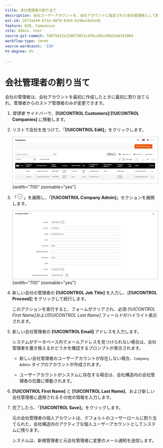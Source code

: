 ```yaml
---
title: 会社管理者の割り当て
description: 会社ユーザーアカウントを、会社アカウントに指定された会社管理者として割り当てる方法について説明します。
exl-id: 26f3a449-6f3a-4078-816d-6248ac6d1e46
feature: B2B, Companies
role: Admin, User
source-git-commit: fb075822e318073053cdf8cdd5cd9bb3a6343904
workflow-type: tm+mt
source-wordcount: '226'
ht-degree: 0%

---
```


# 会社管理者の割り当て

会社の管理者は、会社アカウントを最初に作成したときに最初に割り当てられ、管理者からのストア管理者のみが変更できます。

1. _管理者_ サイドバーで、**[!UICONTROL Customers]**/**[!UICONTROL Companies]** に移動します。

1. リストで会社を見つけて、「**[!UICONTROL Edit]**」をクリックします。

   ![ 会社 ](./assets/companies-grid.png){width="700" zoomable="yes"}

1. 「![ 展開セレクター ](../assets/icon-display-expand.png)」を展開し、「**[!UICONTROL Company Admin]**」セクションを展開します。

   ![ 会社管理者 ](./assets/company-create-company-admin.png){width="700" zoomable="yes"}

1. 新しい会社の管理者の **[!UICONTROL Job Title]** を入力し、[**[!UICONTROL Proceed]**] をクリックして続行します。

   このアクションを実行すると、フォームがクリアされ、必須 _[!UICONTROL First Name]_および_[!UICONTROL Last Name]_ フィールドがハイライト表示されます。

1. 新しい会社管理者の **[!UICONTROL Email]** アドレスを入力します。

   システムがデータベース内でメールアドレスを見つけられない場合は、会社管理者を置き換えるかどうかを確認するプロンプトが表示されます。

   - 新しい会社管理者のユーザーアカウントが存在しない場合、`Company Admin` タイプのアカウントが作成されます。

   - ユーザーアカウントがシステムに存在する場合は、会社構造内の会社管理者の位置に移動されます。

1. **[!UICONTROL First Name]** と **[!UICONTROL Last Name]**、および新しい会社管理者に適用されるその他の情報を入力します。

1. 完了したら、「**[!UICONTROL Save]**」をクリックします。

   元の会社管理者の個人アカウントは、デフォルトのユーザーロールに割り当てられた、会社構造内のアクティブな個人ユーザーアカウントとしてシステムに残ります。

   システムは、新規管理者と元会社管理者に変更のメール通知を送信します。
